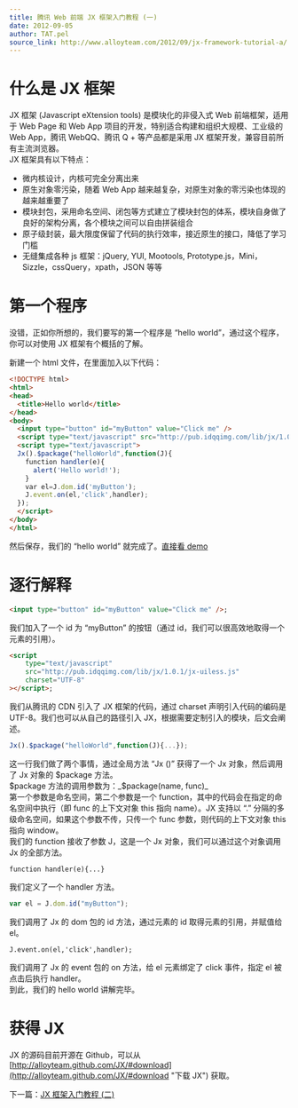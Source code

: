 ```yaml
---
title: 腾讯 Web 前端 JX 框架入门教程 (一)
date: 2012-09-05
author: TAT.pel
source_link: http://www.alloyteam.com/2012/09/jx-framework-tutorial-a/
---
```


<!-- {% raw %} - for jekyll -->

# 什么是 JX 框架

JX 框架 (Javascript eXtension tools) 是模块化的非侵入式 Web 前端框架，适用于 Web Page 和 Web App 项目的开发，特别适合构建和组织大规模、工业级的 Web App，腾讯 WebQQ、腾讯 Q + 等产品都是采用 JX 框架开发，兼容目前所有主流浏览器。  
JX 框架具有以下特点：

-   微内核设计，内核可完全分离出来
-   原生对象零污染，随着 Web App 越来越复杂，对原生对象的零污染也体现的越来越重要了
-   模块封包，采用命名空间、闭包等方式建立了模块封包的体系，模块自身做了良好的架构分离，各个模块之间可以自由拼装组合
-   原子级封装，最大限度保留了代码的执行效率，接近原生的接口，降低了学习门槛
-   无缝集成各种 js 框架：jQuery, YUI, Mootools, Prototype.js，Mini，Sizzle，cssQuery，xpath，JSON 等等

# 第一个程序

没错，正如你所想的，我们要写的第一个程序是 “hello world”，通过这个程序，你可以对使用 JX 框架有个概括的了解。  

新建一个 html 文件，在里面加入以下代码：  

```html
<!DOCTYPE html>
<html>
<head>
  <title>Hello world</title>
</head>
<body>
  <input type="button" id="myButton" value="Click me" />
  <script type="text/javascript" src="http://pub.idqqimg.com/lib/jx/1.0.1/jx-uiless.js" charset="UTF-8"></script>
  <script type="text/javascript">
  Jx().$package("helloWorld",function(J){
    function handler(e){
      alert('Hello world!');
    }
    var el=J.dom.id('myButton');
    J.event.on(el,'click',handler);
  });
  </script>
</body>
</html>
```

然后保存，我们的 “hello world” 就完成了。[直接看 demo](http://www.alloyteam.com/wp-content/uploads/2012/08/helloworld.html)

# 逐行解释

```html
<input type="button" id="myButton" value="Click me" />;
```

我们加入了一个 id 为 “myButton” 的按钮（通过 id，我们可以很高效地取得一个元素的引用）。  

```html
<script
    type="text/javascript"
    src="http://pub.idqqimg.com/lib/jx/1.0.1/jx-uiless.js"
    charset="UTF-8"
></script>;
```

我们从腾讯的 CDN 引入了 JX 框架的代码，通过 charset 声明引入代码的编码是 UTF-8。我们也可以从自己的路径引入 JX，根据需要定制引入的模块，后文会阐述。  

```javascript
Jx().$package("helloWorld",function(J){...});
```

这一行我们做了两个事情，通过全局方法 “Jx ()” 获得了一个 Jx 对象，然后调用了 Jx 对象的 $package 方法。  
$package 方法的调用参数为：_$package(name, func)_  
第一个参数是命名空间，第二个参数是一个 function，其中的代码会在指定的命名空间中执行（即 func 的上下文对象 this 指向 name）。JX 支持以 “.” 分隔的多级命名空间，如果这个参数不传，只传一个 func 参数，则代码的上下文对象 this 指向 window。  
我们的 function 接收了参数 J，这是一个 Jx 对象，我们可以通过这个对象调用 Jx 的全部方法。  

    function handler(e){...}

我们定义了一个 handler 方法。  

```javascript
var el = J.dom.id("myButton");
```

我们调用了 Jx 的 dom 包的 id 方法，通过元素的 id 取得元素的引用，并赋值给 el。  

    J.event.on(el,'click',handler);

我们调用了 Jx 的 event 包的 on 方法，给 el 元素绑定了 click 事件，指定 el 被点击后执行 handler。  
到此，我们的 hello world 讲解完毕。

# 获得 JX

JX 的源码目前开源在 Github，可以从 [http://alloyteam.github.com/JX/#download](http://alloyteam.github.com/JX/#download "下载 JX") 获取。

下一篇：[JX 框架入门教程 (二)](http://www.alloyteam.com/2013/08/jx-framework-tutorial-b/ "JX 框架入门教程 (二)")


<!-- {% endraw %} - for jekyll -->